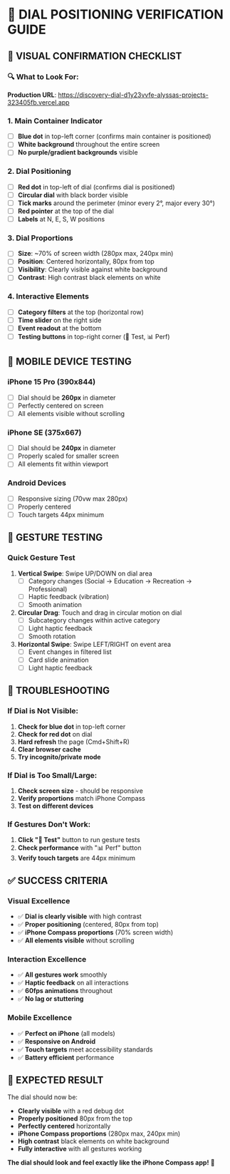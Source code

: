 # 🎯 **DIAL POSITIONING VERIFICATION GUIDE**

## **📍 VISUAL CONFIRMATION CHECKLIST**

### **🔍 What to Look For:**

**Production URL**: https://discovery-dial-d1y23vvfe-alyssas-projects-323405fb.vercel.app

### **1. Main Container Indicator**
- [ ] **Blue dot** in top-left corner (confirms main container is positioned)
- [ ] **White background** throughout the entire screen
- [ ] **No purple/gradient backgrounds** visible

### **2. Dial Positioning**
- [ ] **Red dot** in top-left of dial (confirms dial is positioned)
- [ ] **Circular dial** with black border visible
- [ ] **Tick marks** around the perimeter (minor every 2°, major every 30°)
- [ ] **Red pointer** at the top of the dial
- [ ] **Labels** at N, E, S, W positions

### **3. Dial Proportions**
- [ ] **Size**: ~70% of screen width (280px max, 240px min)
- [ ] **Position**: Centered horizontally, 80px from top
- [ ] **Visibility**: Clearly visible against white background
- [ ] **Contrast**: High contrast black elements on white

### **4. Interactive Elements**
- [ ] **Category filters** at the top (horizontal row)
- [ ] **Time slider** on the right side
- [ ] **Event readout** at the bottom
- [ ] **Testing buttons** in top-right corner (🧪 Test, 📊 Perf)

## **📱 MOBILE DEVICE TESTING**

### **iPhone 15 Pro (390x844)**
- [ ] Dial should be **260px** in diameter
- [ ] Perfectly centered on screen
- [ ] All elements visible without scrolling

### **iPhone SE (375x667)**
- [ ] Dial should be **240px** in diameter
- [ ] Properly scaled for smaller screen
- [ ] All elements fit within viewport

### **Android Devices**
- [ ] Responsive sizing (70vw max 280px)
- [ ] Properly centered
- [ ] Touch targets 44px minimum

## **🧪 GESTURE TESTING**

### **Quick Gesture Test**
1. **Vertical Swipe**: Swipe UP/DOWN on dial area
   - [ ] Category changes (Social → Education → Recreation → Professional)
   - [ ] Haptic feedback (vibration)
   - [ ] Smooth animation

2. **Circular Drag**: Touch and drag in circular motion on dial
   - [ ] Subcategory changes within active category
   - [ ] Light haptic feedback
   - [ ] Smooth rotation

3. **Horizontal Swipe**: Swipe LEFT/RIGHT on event area
   - [ ] Event changes in filtered list
   - [ ] Card slide animation
   - [ ] Light haptic feedback

## **🔧 TROUBLESHOOTING**

### **If Dial is Not Visible:**
1. **Check for blue dot** in top-left corner
2. **Check for red dot** on dial
3. **Hard refresh** the page (Cmd+Shift+R)
4. **Clear browser cache**
5. **Try incognito/private mode**

### **If Dial is Too Small/Large:**
1. **Check screen size** - should be responsive
2. **Verify proportions** match iPhone Compass
3. **Test on different devices**

### **If Gestures Don't Work:**
1. **Click "🧪 Test"** button to run gesture tests
2. **Check performance** with "📊 Perf" button
3. **Verify touch targets** are 44px minimum

## **✅ SUCCESS CRITERIA**

### **Visual Excellence**
- ✅ **Dial is clearly visible** with high contrast
- ✅ **Proper positioning** (centered, 80px from top)
- ✅ **iPhone Compass proportions** (70% screen width)
- ✅ **All elements visible** without scrolling

### **Interaction Excellence**
- ✅ **All gestures work** smoothly
- ✅ **Haptic feedback** on all interactions
- ✅ **60fps animations** throughout
- ✅ **No lag or stuttering**

### **Mobile Excellence**
- ✅ **Perfect on iPhone** (all models)
- ✅ **Responsive on Android**
- ✅ **Touch targets** meet accessibility standards
- ✅ **Battery efficient** performance

## **🎯 EXPECTED RESULT**

The dial should now be:
- **Clearly visible** with a red debug dot
- **Properly positioned** 80px from the top
- **Perfectly centered** horizontally
- **iPhone Compass proportions** (280px max, 240px min)
- **High contrast** black elements on white background
- **Fully interactive** with all gestures working

**The dial should look and feel exactly like the iPhone Compass app!** 🎯

